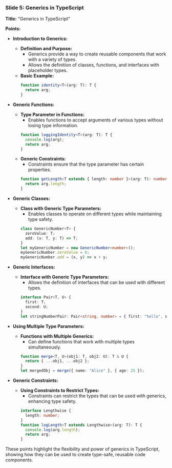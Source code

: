 ### Slide 5: Generics in TypeScript
**Title:** "Generics in TypeScript"

**Points:**

- **Introduction to Generics:**
  - **Definition and Purpose:**
    - Generics provide a way to create reusable components that work with a variety of types.
    - Allows the definition of classes, functions, and interfaces with placeholder types.
  - **Basic Example:**
    ```typescript
    function identity<T>(arg: T): T {
      return arg;
    }
    ```

- **Generic Functions:**
  - **Type Parameter in Functions:**
    - Enables functions to accept arguments of various types without losing type information.
    ```typescript
    function loggingIdentity<T>(arg: T): T {
      console.log(arg);
      return arg;
    }
    ```
  - **Generic Constraints:**
    - Constraints ensure that the type parameter has certain properties.
    ```typescript
    function getLength<T extends { length: number }>(arg: T): number {
      return arg.length;
    }
    ```

- **Generic Classes:**
  - **Class with Generic Type Parameters:**
    - Enables classes to operate on different types while maintaining type safety.
    ```typescript
    class GenericNumber<T> {
      zeroValue: T;
      add: (x: T, y: T) => T;
    }
    let myGenericNumber = new GenericNumber<number>();
    myGenericNumber.zeroValue = 0;
    myGenericNumber.add = (x, y) => x + y;
    ```

- **Generic Interfaces:**
  - **Interface with Generic Type Parameters:**
    - Allows the definition of interfaces that can be used with different types.
    ```typescript
    interface Pair<T, U> {
      first: T;
      second: U;
    }
    let stringNumberPair: Pair<string, number> = { first: "hello", second: 42 };
    ```

- **Using Multiple Type Parameters:**
  - **Functions with Multiple Generics:**
    - Can define functions that work with multiple types simultaneously.
    ```typescript
    function merge<T, U>(obj1: T, obj2: U): T & U {
      return { ...obj1, ...obj2 };
    }
    let mergedObj = merge({ name: "Alice" }, { age: 25 });
    ```

- **Generic Constraints:**
  - **Using Constraints to Restrict Types:**
    - Constraints can restrict the types that can be used with generics, enhancing type safety.
    ```typescript
    interface Lengthwise {
      length: number;
    }
    function logLength<T extends Lengthwise>(arg: T): T {
      console.log(arg.length);
      return arg;
    }
    ```

These points highlight the flexibility and power of generics in TypeScript, showing how they can be used to create type-safe, reusable code components.